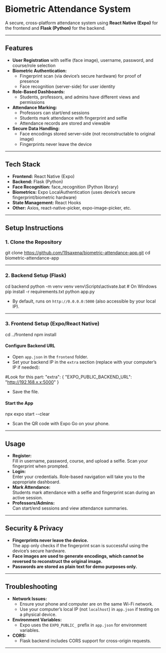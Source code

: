 # Biometric Attendance System

A secure, cross-platform attendance system using **React Native (Expo)** for the frontend and **Flask (Python)** for the backend.

---

## Features

- **User Registration** with selfie (face image), username, password, and course/role selection
- **Biometric Authentication:**  
  - Fingerprint scan (via device’s secure hardware) for proof of presence
  - Face recognition (server-side) for user identity
- **Role-Based Dashboards:**  
  - Students, professors, and admins have different views and permissions
- **Attendance Marking:**  
  - Professors can start/end sessions
  - Students mark attendance with fingerprint and selfie
  - Attendance records are stored and viewable
- **Secure Data Handling:**  
  - Face encodings stored server-side (not reconstructable to original image)
  - Fingerprints never leave the device

---

## Tech Stack

- **Frontend:** React Native (Expo)
- **Backend:** Flask (Python)
- **Face Recognition:** face_recognition (Python library)
- **Biometrics:** Expo LocalAuthentication (uses device’s secure fingerprint/biometric hardware)
- **State Management:** React Hooks
- **Other:** Axios, react-native-picker, expo-image-picker, etc.

---

## Setup Instructions

### 1. Clone the Repository

git clone https://github.com/19saxena/biometric-attendance-app.git
cd biometric-attendance-app


---

### 2. Backend Setup (Flask)

cd backend
python -m venv venv
venv\Scripts\activate.bat # On Windows
pip install -r requirements.txt
python app.py

- By default, runs on `http://0.0.0.0:5000` (also accessible by your local IP).

---

### 3. Frontend Setup (Expo/React Native)

cd ../frontend
npm install


#### **Configure Backend URL**

- Open `app.json` in the `frontend` folder.
- Set your backend IP in the `extra` section (replace with your computer’s IP if needed):

#Look for this part:
"extra": {
"EXPO_PUBLIC_BACKEND_URL": "http://192.168.x.x:5000"
}


- Save the file.

#### **Start the App**

npx expo start --clear

- Scan the QR code with Expo Go on your phone.

---

## Usage

- **Register:**  
  Fill in username, password, course, and upload a selfie. Scan your fingerprint when prompted.
- **Login:**  
  Enter your credentials. Role-based navigation will take you to the appropriate dashboard.
- **Mark Attendance:**  
  Students mark attendance with a selfie and fingerprint scan during an active session.
- **Professors/Admins:**  
  Can start/end sessions and view attendance summaries.

---

## Security & Privacy

- **Fingerprints never leave the device.**  
  The app only checks if the fingerprint scan is successful using the device’s secure hardware.
- **Face images are used to generate encodings, which cannot be reversed to reconstruct the original image.**
- **Passwords are stored as plain text for demo purposes only.**  


---

## Troubleshooting

- **Network Issues:**  
  - Ensure your phone and computer are on the same Wi-Fi network.
  - Use your computer’s local IP (not `localhost`) in `app.json` if testing on a physical device.
- **Environment Variables:**  
  - Expo uses the `EXPO_PUBLIC_` prefix in `app.json` for environment variables.
- **CORS:**  
  - Flask backend includes CORS support for cross-origin requests.

---
